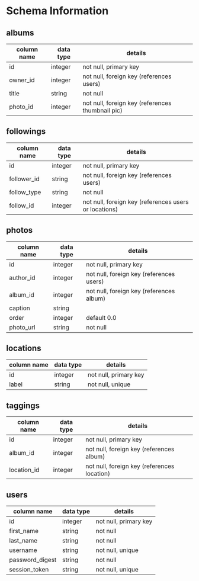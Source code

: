 # Schema Information

## albums
column name | data type | details
------------|-----------|-----------------------
id          | integer   | not null, primary key
owner_id    | integer   | not null, foreign key (references users)
title       | string    | not null
photo_id    | integer   | not null, foreign key (references thumbnail pic)

## followings
column name | data type | details
------------|-----------|-----------------------
id          | integer   | not null, primary key
follower_id | string    | not null, foreign key (references users)
follow_type | string    | not null
follow_id   | integer   | not null, foreign key (references users or locations)

## photos
column name | data type | details
------------|-----------|-----------------------
id          | integer   | not null, primary key
author_id   | integer   | not null, foreign key (references users)
album_id    | integer   | not null, foreign key (references album)
caption     | string    |
order       | integer   | default 0.0
photo_url   | string    | not null

## locations
column name | data type | details
------------|-----------|-----------------------
id          | integer   | not null, primary key
label       | string    | not null, unique

## taggings
column name | data type | details
------------|-----------|-----------------------
id          | integer   | not null, primary key
album_id    | integer   | not null, foreign key (references album)
location_id | integer   | not null, foreign key (references location)

## users
column name     | data type | details
----------------|-----------|-----------------------
id              | integer   | not null, primary key
first_name      | string    | not null
last_name       | string    | not null
username        | string    | not null, unique
password_digest | string    | not null
session_token   | string    | not null, unique
